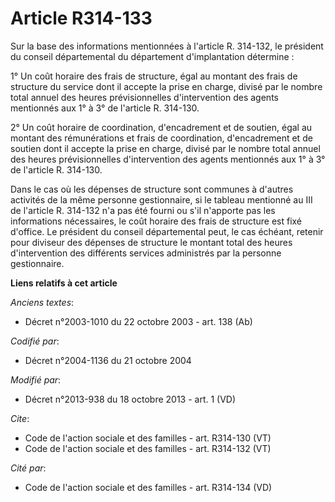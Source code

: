 # Article R314-133

Sur la base des informations mentionnées à l'article R. 314-132, le président du conseil départemental du département
d'implantation détermine : 

1° Un coût horaire des frais de structure, égal au montant des frais de structure du service dont il accepte la prise en
charge, divisé par le nombre total annuel des heures prévisionnelles d'intervention des agents mentionnés aux 1° à 3° de
l'article R. 314-130.

2° Un coût horaire de coordination, d'encadrement et de soutien, égal au montant des rémunérations et frais de coordination,
d'encadrement et de soutien dont il accepte la prise en charge, divisé par le nombre total annuel des heures prévisionnelles
d'intervention des agents mentionnés aux 1° à 3° de l'article R. 314-130. 

Dans le cas où les dépenses de structure sont communes à d'autres activités de la même personne gestionnaire, si le tableau
mentionné au III de l'article R. 314-132 n'a pas été fourni ou s'il n'apporte pas les informations nécessaires, le coût
horaire des frais de structure est fixé d'office. Le président du conseil départemental peut, le cas échéant, retenir pour
diviseur des dépenses de structure le montant total des heures d'intervention des différents services administrés par la
personne gestionnaire.

**Liens relatifs à cet article**

_Anciens textes_:

  - Décret n°2003-1010 du 22 octobre 2003 - art. 138 (Ab)

_Codifié par_:

  - Décret n°2004-1136 du 21 octobre 2004

_Modifié par_:

  - Décret n°2013-938 du 18 octobre 2013 - art. 1 (VD)

_Cite_:

  - Code de l'action sociale et des familles - art. R314-130 (VT)
  - Code de l'action sociale et des familles - art. R314-132 (VT)

_Cité par_:

  - Code de l'action sociale et des familles - art. R314-134 (VD)
